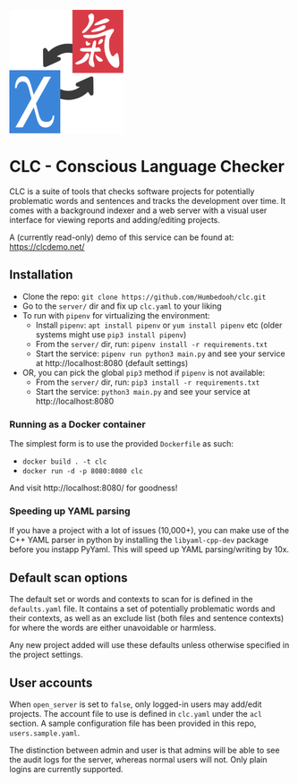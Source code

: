 
![logo](https://raw.githubusercontent.com/Humbedooh/clc/main/logo.svg) 
# CLC - Conscious Language Checker
CLC is a suite of tools that checks software projects for potentially problematic 
words and sentences and tracks the development over time. It comes with a background 
indexer and a web server with a visual user interface for viewing reports and 
adding/editing projects.

A (currently read-only) demo of this service can be found at: https://clcdemo.net/


## Installation

- Clone the repo: `git clone https://github.com/Humbedooh/clc.git`
- Go to the `server/` dir and fix up `clc.yaml` to your liking
- To run with `pipenv` for virtualizing the environment:
  - Install `pipenv`: `apt install pipenv` or `yum install pipenv` etc (older systems might use `pip3 install pipenv`)
  - From the `server/` dir, run: `pipenv install -r requirements.txt`
  - Start the service: `pipenv run python3 main.py` and see your service at http://localhost:8080 (default settings)
- OR, you can pick the global `pip3` method if `pipenv` is not available:
  - From the `server/` dir, run: `pip3 install -r requirements.txt`
  - Start the service: `python3 main.py` and see your service at http://localhost:8080 
 
### Running as a Docker container

The simplest form is to use the provided `Dockerfile` as such:

- `docker build . -t clc`
- `docker run -d -p 8080:8080 clc`

And visit http://localhost:8080/ for goodness!

### Speeding up YAML parsing
If you have a project with a lot of issues (10,000+), you can make use of the 
C++ YAML parser in python by installing the `libyaml-cpp-dev` package before you 
instapp PyYaml. This will speed up YAML parsing/writing by 10x.


## Default scan options
The default set or words and contexts to scan for is defined in the `defaults.yaml` file.
It contains a set of potentially problematic words and their contexts, as well as an exclude 
list (both files and sentence contexts) for where the words are either unavoidable or harmless.

Any new project added will use these defaults unless otherwise specified in the project settings.

## User accounts
When `open_server` is set to `false`, only logged-in users may add/edit projects. 
The account file to use is defined in `clc.yaml` under the `acl` section. A sample configuration 
file has been provided in this repo, `users.sample.yaml`.

The distinction between admin and user is that admins will be able to see the audit logs
for the server, whereas normal users will not. Only plain logins are currently supported.
